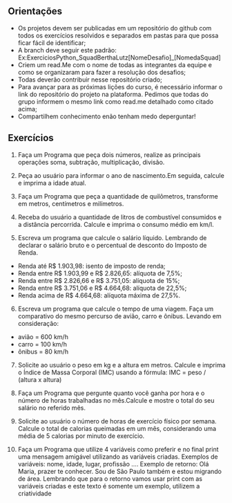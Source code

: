 ## Orientações
- Os projetos devem ser publicadas em um repositório do github com todos os exercícios resolvidos e separados em pastas para que possa ficar fácil de identificar;
- A branch deve seguir este padrão: Ex:ExerciciosPython_SquadBerthaLutz[NomeDesafio]_[NomedaSquad]
- Criem um read.Me com o nome de todas as integrantes da equipe e como se organizaram para fazer a resolução dos desafios;
- Todas deverão contribuir nesse repositório criado;
- Para avançar para as próximas lições do curso, é necessário informar o link do repositório do projeto na plataforma. Pedimos que todas do grupo informem o mesmo link como read.me detalhado como citado acima;
- Compartilhem conhecimento enão tenham medo deperguntar!

## Exercícios
1. Faça um Programa que peça dois números, realize as principais operações soma, subtração, multiplicação, divisão.

2. Peça ao usuário para informar o ano de nascimento.Em seguida, calcule e imprima a idade atual.

3. Faça um Programa que peça a quantidade de quilômetros, transforme em metros, centímetros e milímetros.

4. Receba do usuário a quantidade de litros de combustível consumidos e a distância percorrida. Calcule e imprima o consumo médio em km/l.

5. Escreva um programa que calcule o salário líquido. Lembrando de declarar o salário bruto e o percentual de desconto do Imposto de Renda.
  - Renda até R$ 1.903,98: isento de imposto de renda;
  - Renda entre R$ 1.903,99 e R$ 2.826,65: alíquota de 7,5%;
  - Renda entre R$ 2.826,66 e R$ 3.751,05: alíquota de 15%;
  - Renda entre R$ 3.751,06 e R$ 4.664,68: alíquota de 22,5%;
  - Renda acima de R$ 4.664,68: alíquota máxima de 27,5%.

6. Escreva um programa que calcule o tempo de uma viagem. Faça um comparativo do mesmo percurso de avião, carro e ônibus.
Levando em consideração:
  - avião = 600 km/h
  - carro = 100 km/h
  - ônibus = 80 km/h

7. Solicite ao usuário o peso em kg e a altura em metros. Calcule e imprima o Índice de Massa Corporal (IMC) usando a fórmula:
IMC = peso / (altura x altura)

8. Faça um Programa que pergunte quanto você ganha por hora e o número de horas trabalhadas no mês.Calcule e mostre o total do seu salário no referido mês.

9. Solicite ao usuário o número de horas de exercício físico por semana. Calcule o total de calorias queimadas em um mês, considerando uma média de 5 calorias por minuto de exercício.

10. Faça um Programa que utilize 4 variáveis como preferir e no final print
uma mensagem amigável utilizando as variáveis criadas.
Exemplos de variáveis: nome, idade, lugar, profissão ....
Exemplo de retorno: Olá Maria, prazer te conhecer. Sou de São Paulo também e estou migrando de área.
Lembrando que para o retorno vamos usar print com as variáveis criadas e este texto é somente um exemplo, utilizem a criatividade
